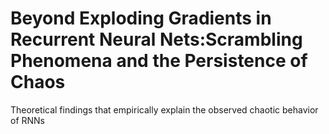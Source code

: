 # Beyond Exploding Gradients in Recurrent Neural Nets:Scrambling Phenomena and the Persistence of Chaos

Theoretical findings that empirically explain the observed chaotic behavior of RNNs
